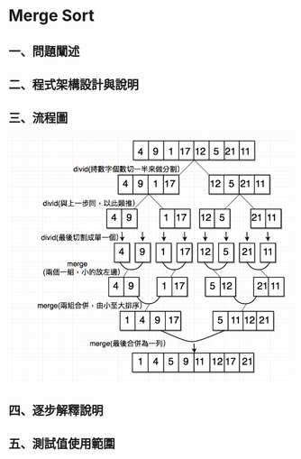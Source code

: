 # Merge Sort
## 一、問題闡述
## 二、程式架構設計與說明
## 三、流程圖
![](/image/螢幕截圖%202019-11-03%2014.50.24.png)
## 四、逐步解釋說明
## 五、測試值使用範圍
